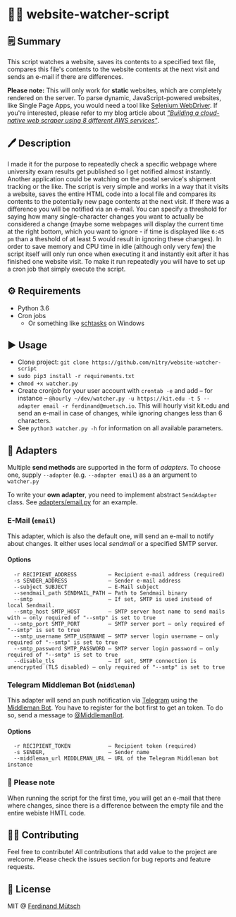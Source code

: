 # 🕵️‍♀️ website-watcher-script

## 🗒 Summary
This script watches a website, saves its contents to a specified text file, compares this file's contents to the website contents at the next visit and sends an e-mail if there are differences.

**Please note:** This will only work for **static** websites, which are completely rendered on the server. To parse dynamic, JavaScript-powered websites, like Single Page Apps, you would need a tool like [Selenium WebDriver](https://www.seleniumhq.org/projects/webdriver/). If you're interested, please refer to my blog article about [_"Building a cloud-native web scraper using 8 different AWS services"_](https://muetsch.io/building-a-cloud-native-web-scraper-using-8-different-aws-services.html).

## 🖊 Description
I made it for the purpose to repeatedly check a specific webpage where university exam results get published so I get notified almost instantly. Another application could be watching on the postal service's shipment tracking or the like.
The script is very simple and works in a way that it visits a website, saves the entire HTML code into a local file and compares its contents to the potentially new page contents at the next visit. If there was a difference you will be notified via an e-mail. You can specify a threshold for saying how many single-character changes you want to actually be considered a change (maybe some webpages will display the current time at the right bottom, which you want to ignore - if time is displayed like `6:45 pm` than a theshold of at least 5 would result in ignoring these changes).
In order to save memory and CPU time in idle (although only very few) the script itself will only run once when executing it and instantly exit after it has finished one website visit. To make it run repeatedly you will have to set up a cron job that simply execute the script.

## ⚙️ Requirements
* Python 3.6 
* Cron jobs
  * Or something like [schtasks](https://docs.microsoft.com/en-us/previous-versions/windows/it-pro/windows-server-2008-R2-and-2008/cc748993(v=ws.11)?redirectedfrom=MSDN) on Windows

## ▶️ Usage
* Clone project: `git clone https://github.com/n1try/website-watcher-script`
* `sudo pip3 install -r requirements.txt`
* `chmod +x watcher.py`
* Create cronjob for your user account with `crontab -e` and add – for instance – `@hourly ~/dev/watcher.py -u https://kit.edu -t 5 --adapter email -r ferdinand@muetsch.io`. This will hourly visit kit.edu and send an e-mail in case of changes, while ignoring changes less than 6 characters.
* See `python3 watcher.py -h` for information on all available parameters.

## 🔌 Adapters
Multiple **send methods** are supported in the form of _adapters_. To choose one, supply `--adapter` (e.g. `--adapter email`) as a an argument to `watcher.py`

To write your **own adapter**, you need to implement abstract `SendAdapter` class. See [adapters/email.py](adapters/email.py) for an example.

### E-Mail (`email`)
This adapter, which is also the default one, will send an e-mail to notify about changes. It either uses local _sendmail_ or a specified SMTP server.

#### Options
```
  -r RECIPIENT_ADDRESS          – Recipient e-mail address (required)
  -s SENDER_ADDRESS             – Sender e-mail address
  --subject SUBJECT             – E-Mail subject
  --sendmail_path SENDMAIL_PATH – Path to Sendmail binary
  --smtp                        – If set, SMTP is used instead of local Sendmail.
  --smtp_host SMTP_HOST         – SMTP server host name to send mails with – only required of "--smtp" is set to true
  --smtp_port SMTP_PORT         – SMTP server port – only required of "--smtp" is set to true
  --smtp_username SMTP_USERNAME – SMTP server login username – only required of "--smtp" is set to true
  --smtp_password SMTP_PASSWORD – SMTP server login password – only required of "--smtp" is set to true
  --disable_tls                 – If set, SMTP connection is unencrypted (TLS disabled) – only required of "--smtp" is set to true

```

### Telegram Middleman Bot (`middleman`)
This adapter will send an push notification via [Telegram](https://telegram.org) using the [Middleman Bot](https://github.com/n1try/telegram-middleman-bot).
You have to register for the bot first to get an token. To do so, send a message to [@MiddlemanBot](https://t.me/@MiddlemanBot).

#### Options
```
  -r RECIPIENT_TOKEN            – Recipient token (required)
  -s SENDER,                    – Sender name
  --middleman_url MIDDLEMAN_URL – URL of the Telegram Middleman bot instance
```

### 👀 Please note
When running the script for the first time, you will get an e-mail that there where changes, since there is a difference between the empty file and the entire webiste HMTL code.

## 👩‍💻 Contributing
Feel free to contribute! All contributions that add value to the project are welcome. Please check the issues section for bug reports and feature requests.

## 📓 License
MIT @ [Ferdinand Mütsch](https://muetsch.io)